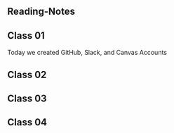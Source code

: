## Reading-Notes

## Class 01
Today we created GitHub, Slack, and Canvas Accounts

## Class 02

## Class 03

## Class 04



